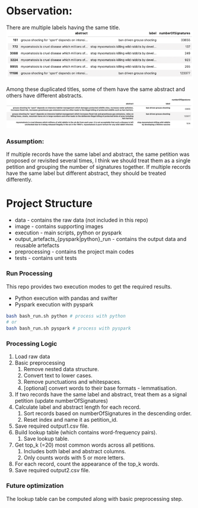 # Observation:
There are multiple labels having the same title.
![duplicated](images/duplicated_labels.png) 

Among these duplicated titles, some of them have the same abstract and others have different abstracts.
![different_abstract](images/same_label_different_abstract.png)

### Assumption: <br>
If multiple records have the same label and abstract, the same petition was proposed or revisited several times, 
I think we should treat them as a single petition and grouping the number of signatures together.
If multiple records have the same label but different abstract, they should be treated differently.

# Project Structure
- data - contains the raw data (not included in this repo) <br>
- image - contains supporting images <br>
- execution - main scripts, python or pyspark
- output_artefacts_{pyspark|python}_run - contains the output data and reusable artefacts <br>
- preprocessing - contains the project main codes <br>
- tests - contains unit tests <br>

### Run Processing
This repo provides two execution modes to get the required results. <br>
- Python execution with pandas and swifter
- Pyspark execution with pyspark
```bash
bash bash_run.sh python # process with python
# or
bash bash_run.sh pyspark # process with pyspark
```

### Processing Logic
1. Load raw data
2. Basic preprocessing
   1. Remove nested data structure.
   2. Convert text to lower cases.
   3. Remove punctuations and whitespaces.
   4. [optional] convert words to their base formats - lemmatisation.
3. If two records have the same label and abstract, treat them as a signal petition (update numberOfSignatures)
4. Calculate label and abstract length for each record.
   1. Sort records based on numberOfSignatures in the descending order.
   2. Reset index and name it as petition_id.
5. Save required output1.csv file.
6. Build lookup table (which contains word-frequency pairs).
   1. Save lookup table.
7. Get top_k (=20) most common words across all petitions.
   1. Includes both label and abstract columns.
   2. Only counts words with 5 or more letters.
8. For each record, count the appearance of the top_k words.
9. Save required output2.csv file.

### Future optimization
The lookup table can be computed along with basic preprocessing step.



